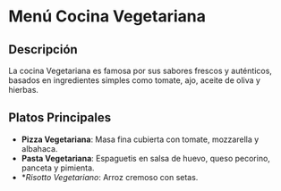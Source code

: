 # Menú Cocina Vegetariana

## Descripción
La cocina Vegetariana es famosa por sus sabores frescos y auténticos, basados en ingredientes simples como tomate, ajo, aceite de oliva y hierbas.

## Platos Principales
- **Pizza Vegetariana**: Masa fina cubierta con tomate, mozzarella y albahaca.
- **Pasta Vegetariana**: Espaguetis en salsa de huevo, queso pecorino, panceta y pimienta.
- **Risotto Vegetariano*: Arroz cremoso con setas.